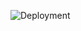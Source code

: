 ![Deployment](https://github.com/nadeeraka/password-meter/workflows/Deployment/badge.svg?branch=master)